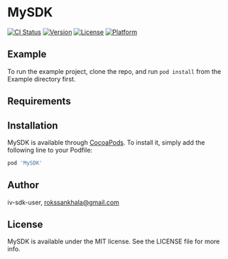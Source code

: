 # MySDK

[![CI Status](https://img.shields.io/travis/iv-sdk-user/MySDK.svg?style=flat)](https://travis-ci.org/iv-sdk-user/MySDK)
[![Version](https://img.shields.io/cocoapods/v/MySDK.svg?style=flat)](https://cocoapods.org/pods/MySDK)
[![License](https://img.shields.io/cocoapods/l/MySDK.svg?style=flat)](https://cocoapods.org/pods/MySDK)
[![Platform](https://img.shields.io/cocoapods/p/MySDK.svg?style=flat)](https://cocoapods.org/pods/MySDK)

## Example

To run the example project, clone the repo, and run `pod install` from the Example directory first.

## Requirements

## Installation

MySDK is available through [CocoaPods](https://cocoapods.org). To install
it, simply add the following line to your Podfile:

```ruby
pod 'MySDK'
```

## Author

iv-sdk-user, rokssankhala@gmail.com

## License

MySDK is available under the MIT license. See the LICENSE file for more info.

